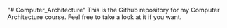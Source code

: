 "# Computer_Architecture" 
This is the Github repository for my Computer Architecture course.
Feel free to take a look at it if you want.
